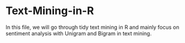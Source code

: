 # Text-Mining-in-R
In this file, we will go through tidy text mining in R and mainly focus on sentiment analysis with Unigram and Bigram in text mining.
